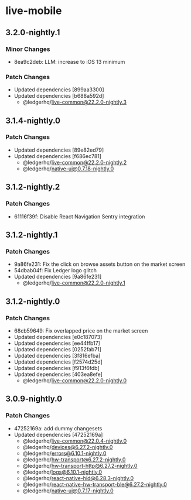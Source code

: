 # live-mobile

## 3.2.0-nightly.1

### Minor Changes

- 8ea9c2deb: LLM: increase to iOS 13 minimum

### Patch Changes

- Updated dependencies [899aa3300]
- Updated dependencies [b688a592d]
  - @ledgerhq/live-common@22.2.0-nightly.3

## 3.1.4-nightly.0

### Patch Changes

- Updated dependencies [89e82ed79]
- Updated dependencies [f686ec781]
  - @ledgerhq/live-common@22.2.0-nightly.2
  - @ledgerhq/native-ui@0.7.18-nightly.0

## 3.1.2-nightly.2

### Patch Changes

- 61116f39f: Disable React Navigation Sentry integration

## 3.1.2-nightly.1

### Patch Changes

- 9a86fe231: Fix the click on browse assets button on the market screen
- 54dbab04f: Fix Ledger logo glitch
- Updated dependencies [9a86fe231]
  - @ledgerhq/live-common@22.2.0-nightly.1

## 3.1.2-nightly.0

### Patch Changes

- 68cb59649: Fix overlapped price on the market screen
- Updated dependencies [e0c187073]
- Updated dependencies [ee44ffb17]
- Updated dependencies [0252fab71]
- Updated dependencies [3f816efba]
- Updated dependencies [f2574d25d]
- Updated dependencies [f913f6fdb]
- Updated dependencies [403ea8efe]
  - @ledgerhq/live-common@22.2.0-nightly.0

## 3.0.9-nightly.0

### Patch Changes

- 47252169a: add dummy changesets
- Updated dependencies [47252169a]
  - @ledgerhq/live-common@22.0.4-nightly.0
  - @ledgerhq/devices@6.27.2-nightly.0
  - @ledgerhq/errors@6.10.1-nightly.0
  - @ledgerhq/hw-transport@6.27.2-nightly.0
  - @ledgerhq/hw-transport-http@6.27.2-nightly.0
  - @ledgerhq/logs@6.10.1-nightly.0
  - @ledgerhq/react-native-hid@6.28.3-nightly.0
  - @ledgerhq/react-native-hw-transport-ble@6.27.2-nightly.0
  - @ledgerhq/native-ui@0.7.17-nightly.0
